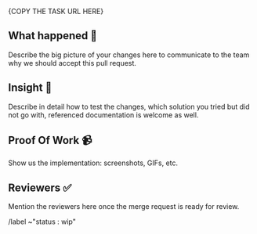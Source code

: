 {COPY THE TASK URL HERE}

## What happened 👀

Describe the big picture of your changes here to communicate to the team why we should accept this pull request.

## Insight 📝

Describe in detail how to test the changes, which solution you tried but did not go with, referenced documentation is welcome as well.

## Proof Of Work 📹

Show us the implementation: screenshots, GIFs, etc.

## Reviewers ✅

Mention the reviewers here once the merge request is ready for review.

<!-- Base labels. -->
/label ~"status : wip"
